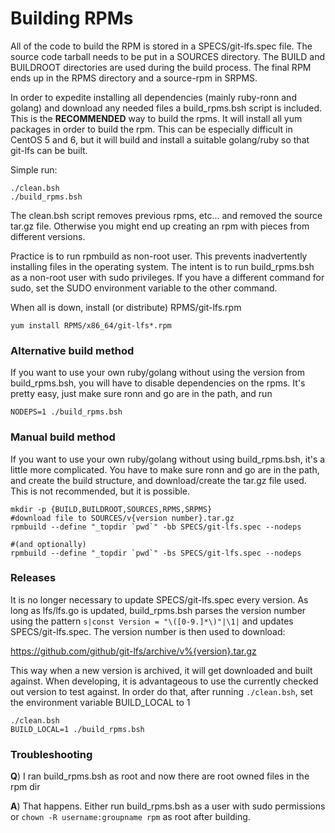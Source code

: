 # Building RPMs #

All of the code to build the RPM is stored in a SPECS/git-lfs.spec file. The
source code tarball needs to be put in a SOURCES directory. The BUILD and
BUILDROOT directories are used during the build process. The final RPM ends up
in the RPMS directory and a source-rpm in SRPMS.

In order to expedite installing all dependencies (mainly ruby-ronn and golang)
and download any needed files a build_rpms.bsh script is included. This is the
**RECOMMENDED** way to build the rpms. It will install all yum packages in
order to build the rpm. This can be especially difficult in CentOS 5 and 6,
but it will build and install a suitable golang/ruby so that git-lfs can be
built.

Simple run:

```
./clean.bsh
./build_rpms.bsh
```

The clean.bsh script removes previous rpms, etc... and removed the source
tar.gz file. Otherwise you might end up creating an rpm with pieces from
different versions.

Practice is to run rpmbuild as non-root user. This prevents inadvertently
installing files in the operating system. The intent is to run build_rpms.bsh
as a non-root user with sudo privileges. If you have a different command for
sudo, set the SUDO environment variable to the other command.

When all is down, install (or distribute) RPMS/git-lfs.rpm

```
yum install RPMS/x86_64/git-lfs*.rpm
```

### Alternative build method ###

If you want to use your own ruby/golang without using the version from
build_rpms.bsh, you will have to disable dependencies on the rpms. It's pretty
easy, just make sure ronn and go are in the path, and run

```
NODEPS=1 ./build_rpms.bsh
```

### Manual build method ###

If you want to use your own ruby/golang without using build_rpms.bsh, it's a
little more complicated. You have to make sure ronn and go are in the path,
and create the build structure, and download/create the tar.gz file used. This
is not recommended, but it is possible.

```
mkdir -p {BUILD,BUILDROOT,SOURCES,RPMS,SRPMS}
#download file to SOURCES/v{version number}.tar.gz
rpmbuild --define "_topdir `pwd`" -bb SPECS/git-lfs.spec --nodeps

#(and optionally)
rpmbuild --define "_topdir `pwd`" -bs SPECS/git-lfs.spec --nodeps
```

### Releases ###

It is no longer necessary to update SPECS/git-lfs.spec every version. As long
as lfs/lfs.go is updated, build_rpms.bsh parses the version number using the
pattern ```s|const Version = "\([0-9.]*\)"|\1|``` and updates
SPECS/git-lfs.spec. The version number is then used to download:

https://github.com/github/git-lfs/archive/v%{version}.tar.gz

This way when a new version is archived, it will get downloaded and built
against. When developing, it is advantageous to use the currently checked out
version to test against. In order do that, after running ```./clean.bsh```,
set the environment variable BUILD_LOCAL to 1

```
./clean.bsh
BUILD_LOCAL=1 ./build_rpms.bsh
```

### Troubleshooting ###

**Q**) I ran build_rpms.bsh as root and now there are root owned files in the 
rpm dir

**A**) That happens. Either run build_rpms.bsh as a user with sudo permissions
or ```chown -R username:groupname rpm``` as root after building.